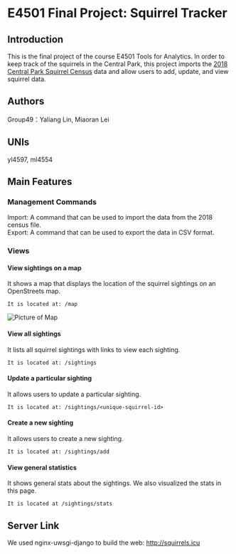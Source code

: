 # E4501 Final Project: Squirrel Tracker

## Introduction
This is the final project of the course E4501 Tools for Analytics. In order to keep track of the squirrels in the Central Park, this project imports the [2018 Central Park Squirrel Census](https://data.cityofnewyork.us/Environment/2018-Central-Park-Squirrel-Census-Squirrel-Data/vfnx-vebw) data and allow users to add, update, and view squirrel data. 
## Authors
Group49：Yaliang Lin, Miaoran Lei
## UNIs
yl4597, ml4554
## Main Features
### Management Commands
Import: A command that can be used to import the data from the 2018 census file.   
Export: A command that can be used to export the data in CSV format.
### Views
#### View sightings on a map
It shows a map that displays the location of the squirrel sightings on an OpenStreets map.
```
It is located at: /map
```
![Picture of Map](https://github.com/Miaoran-Lei/Squirrel-Tracker/blob/master/media/img/Completed_Map.PNG)
#### View all sightings
It lists all squirrel sightings with links to view each sighting.
```
It is located at: /sightings
```
#### Update a particular sighting
It allows users to update a particular sighting.
```
It is located at: /sightings/<unique-squirrel-id>
```
#### Create a new sighting
It allows users to create a new sighting.
```
It is located at: /sightings/add
```
#### View general statistics
It shows general stats about the sightings. We also visualized the stats in this page.
```
It is located at /sightings/stats
```
## Server Link
We used nginx-uwsgi-django to build the web:
http://squirrels.icu
